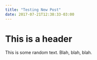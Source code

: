 ```yaml
---
title: "Testing New Post"
date: 2017-07-21T12:38:33-03:00
---
```


# This is a header

This is some random text. Blah, blah, blah.
